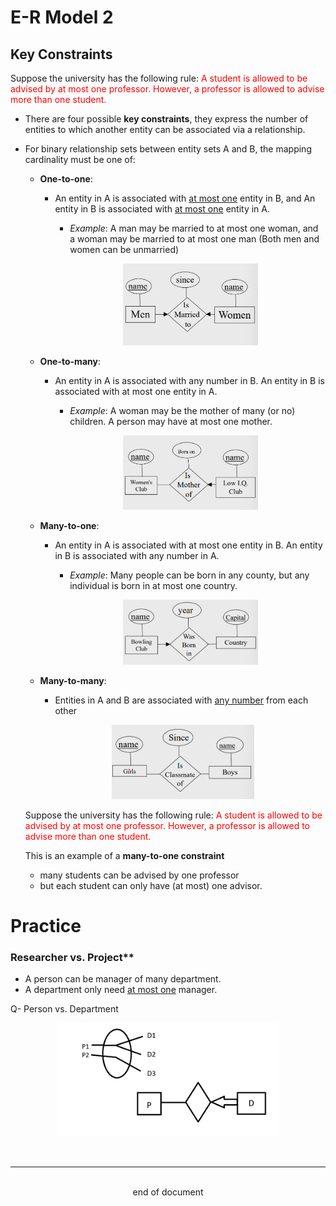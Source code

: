 # E-R Model 2

## Key Constraints
Suppose the university has the following rule: <span style="color: red;">A student is allowed to be advised by at most one professor. However, a professor is allowed to advise more than one student.</span>

- There are four possible **key constraints**, they express the number of entities to which another entity can be associated via a relationship.

- For binary relationship sets between entity sets A and B, the mapping cardinality must be one of:
    - **One-to-one**:
        - An entity in A is associated with <u>at most one</u> entity in B, and An entity in B is associated with <u>at most one</u> entity in A.
            - *Example*: A man may be married to at most one woman, and a woman may be married to at most one man (Both men and women can be unmarried)
            <div style="margin-left: auto; margin-right: auto; width: 50%;"> 
            
            ![Key Constraint 1](Images\ERM2\ERM2_1.png) </div>
    - **One-to-many**:
        - An entity in A is associated with any number in B. An entity in B is associated with at most one entity in A.
            - *Example*: A woman may be the mother of many (or no) children. A person may have at most one mother.
            <div style="margin-left: auto; margin-right: auto; width: 50%;">
            
            ![Key Constraint 2](Images\ERM2\ERM2_2.png)</div>
    - **Many-to-one**:
        - An entity in A is associated with at most one entity in B. An entity in B is associated with any number in A. 
            - *Example*: Many people can be born in any county, but any individual is born in at most one country.
            <div style="margin-left: auto; margin-right: auto; width: 50%;">
            
            ![Key Constraint 3](Images\ERM2\ERM2_3.png)</div>
    - **Many-to-many**: 
        - Entities in A and B are associated with <u>any number</u> from each other
        <div style="margin-left: auto; margin-right: auto; width: 50%;">
            
        ![Key Constraint 4](Images\ERM2\ERM2_4.png)</div>

    Suppose the university has the following rule: <span style="color:red">A student is allowed to be advised by at most one professor. However, a professor is allowed to advise more than one student. </span>
    
    This is an example of a **many-to-one constraint**
    - many students can be advised by one professor
    - but each student can only have (at most) one advisor.

# Practice
### Researcher vs. Project**
- A person can be manager of many department.
- A department only need <u>at most one</u> manager.

Q- Person vs. Department
<div style="margin-left: auto; margin-right: auto; width: 70%;">
            
![Key Constraint 5](Images\ERM2\ERM2_5.png)</div>
<br>

---
<br>
<div style="display:relative; text-align: center;">end of document</div>